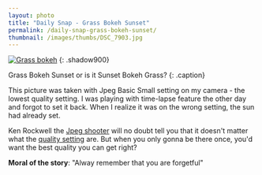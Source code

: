 ```yaml
---
layout: photo
title: "Daily Snap - Grass Bokeh Sunset"
permalink: /daily-snap-grass-bokeh-sunset/
thumbnail: /images/thumbs/DSC_7903.jpg
---
```

[![Grass bokeh][6]][7]
{: .shadow900}

   [6]: https://lh3.googleusercontent.com/-QfLfVE2I2YI/TlIoxM1UCRI/AAAAAAAACq4/1hpG0MtNX8c/s0/DSC_7903.jpg (Grass bokeh)
   [7]: http://www.flickr.com/photos/fajarnurdiansyah/4578680554/

Grass Bokeh Sunset or is it Sunset Bokeh Grass?
{: .caption}

This picture was taken with Jpeg Basic Small setting on my camera - the lowest
quality setting. I was playing with time-lapse feature the other day and
forgot to set it back. When I realize it was on the wrong setting, the sun had
already set.

  
Ken Rockwell the [Jpeg shooter][8] will no doubt tell you that it doesn't
matter what the [quality setting][9] are. But when you only gonna be there
once, you'd want the best quality you can get right?

  
**Moral of the story**: "Alway remember that you are forgetful" 

   [8]: http://www.kenrockwell.com/tech/raw.htm
   [9]: http://www.kenrockwell.com/nikon/d200/quality-settings.htm

